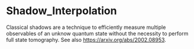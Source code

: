 # Shadow_Interpolation
Classical shadows are a technique to efficiently measure multiple observables of an unknow quantum state without the necessity to perform full state tomography. See also https://arxiv.org/abs/2002.08953.
